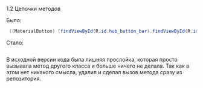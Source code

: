 1.2 Цепочки методов

Было:

```java
 ((MaterialButton) (findViewById(R.id.hub_button_bar).findViewById(R.id.vpn_button))).setIconTint(ColorStateList.valueOf(getResources().getColor(R.color.primary, getTheme())));
```

Стало:

```java

```

В исходной версии кода была лишняя прослойка, которая просто вызывала метод другого класса и больше
ничего не делала. Так как в этом нет никакого смысла, удалил и сделал вызов метода сразу из
репозитория.
